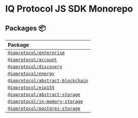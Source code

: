 # IQ Protocol JS SDK Monorepo

## Packages 📦

| Package                                                           |
|:------------------------------------------------------------------|
| [`@iqprotocol/enterprise`](packages/enterprise)                   |
| [`@iqprotocol/account`](packages/account)                         |
| [`@iqprotocol/discovery`](packages/discovery)                     |
| [`@iqprotocol/energy`](packages/energy)                           |
| [`@iqprotocol/abstract-blockchain`](packages/abstract-blockchain) |
| [`@iqprotocol/eip155`](packages/blockchains/eip155)               |
| [`@iqprotocol/abstract-storage`](packages/abstract-storage)       |
| [`@iqprotocol/in-memory-storage`](packages/storages/in-memory)    |
| [`@iqprotocol/postgres-storage`](packages/storages/postgres)      |
